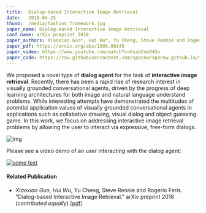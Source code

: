 ```yaml
---
title:  Dialog-based Interactive Image Retrieval
date:   2018-04-25
thumb:  /media/fashion_framework.jpg
paper_name: Dialog-based Interactive Image Retrieval
conf_name: arXiv preprint 2018
paper_authors: Xiaoxiao Guo*, Hui Wu*, Yu Cheng, Steve Rennie and Rogerio Feris (* equal contribution)
paper_pdf: https://arxiv.org/abs/1805.00145
paper_video: https://www.youtube.com/watch?v=6sabCmwO4So
paper_code: https://raw.githubusercontent.com/spacew/spacew.github.io/master/media/message.txt
---
```


We proposed a novel type of **dialog agent** for the task of **interactive image retrieval**. 
Recently, there has been a rapid rise of research interest in visually grounded conversational 
agents, driven by the progress of deep learning architectures for both image and natural 
language understand problems. While interesting attempts have demonstrated the multitudes 
of potential application values of visually grounded conversational agents in applications 
such as collabative drawing, visual dialog and object guessing game. In this work, we focus on 
addressing interactive image retrieval problems by allowing the user to interact via 
expressive, free-form dialogs.  

<!--more-->

<img alt="img" src="{{site.baseurl}}/media/feedback.jpg">

Please see a video demo of an user interacting with the dialog agent: 

[![some text](http://img.youtube.com/vi/6sabCmwO4So/0.jpg)](http://www.youtube.com/watch?v=6sabCmwO4So "Fashion Dialogs")


#### Related Publication

* <i>Xiaoxiao Guo, Hui Wu</i>, Yu Cheng, Steve Rennie and Rogerio Feris. "Dialog-based Interactive Image Retrieval." arXiv preprint 2018 (<i>contributed equally</i>) [[pdf](https://arxiv.org/abs/1805.00145)]

